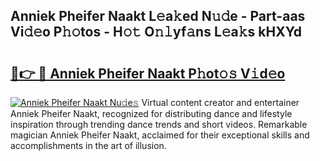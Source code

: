 ## Anniek Pheifer Naakt L𝚎a𝚔ed N𝚞𝚍e - Part-aas Vi𝚍𝚎o P𝚑𝚘tos - H𝚘𝚝 O𝚗𝚕yf𝚊ns L𝚎a𝚔s kHXYd

# <h2><a href="http://kf1sens.oniu.top/?m=Anniek+Pheifer+Naakt">🔗👉 🔴 Anniek Pheifer Naakt P𝚑ot𝚘𝚜 V𝚒d𝚎o</a></h2>

[![Anniek Pheifer Naakt Nu𝚍e𝚜](https://i.imgur.com/0qMVB7G.gif)](http://kf1sens.oniu.top/?m=Anniek+Pheifer+Naakt)
Virtual content creator and entertainer Anniek Pheifer Naakt, recognized for distributing dance and lifestyle inspiration through trending dance trends and short videos. Remarkable magician Anniek Pheifer Naakt, acclaimed for their exceptional skills and accomplishments in the art of illusion.  
